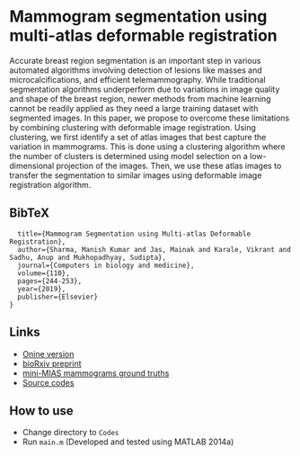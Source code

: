 # Mammogram segmentation using multi-atlas deformable registration

Accurate breast region segmentation is an important step in various automated algorithms involving detection of lesions like masses and microcalcifications, and efficient telemammography. While traditional segmentation algorithms underperform due to variations in image quality and shape of the breast region, newer methods from machine learning cannot be readily applied as they need a large training dataset with segmented images. In this paper, we propose to overcome these limitations by combining clustering with deformable image registration. Using clustering, we first identify a set of atlas images that best capture the variation in mammograms. This is done using a clustering algorithm where the number of clusters is determined using model selection on a low-dimensional projection of the images. Then, we use these atlas images to transfer the segmentation to similar images using deformable image registration algorithm.

## BibTeX
```@article{sharma2019mammogram,
  title={Mammogram Segmentation using Multi-atlas Deformable Registration},
  author={Sharma, Manish Kumar and Jas, Mainak and Karale, Vikrant and Sadhu, Anup and Mukhopadhyay, Sudipta},
  journal={Computers in biology and medicine},
  volume={110},
  pages={244-253},
  year={2019},
  publisher={Elsevier}
}
```

## Links
* [Onine version](https://www.sciencedirect.com/science/article/pii/S0010482519301945)
* [bioRxiv preprint](https://www.biorxiv.org/content/biorxiv/early/2019/02/06/542217.full.pdf)
* [mini-MIAS mammograms ground truths](https://github.com/brsegmentation/brsegmentation)
* [Source codes](https://github.com/brsegmentation/brsegmentation)


## How to use
* Change directory to `Codes`
* Run `main.m` (Developed and tested using MATLAB 2014a)

